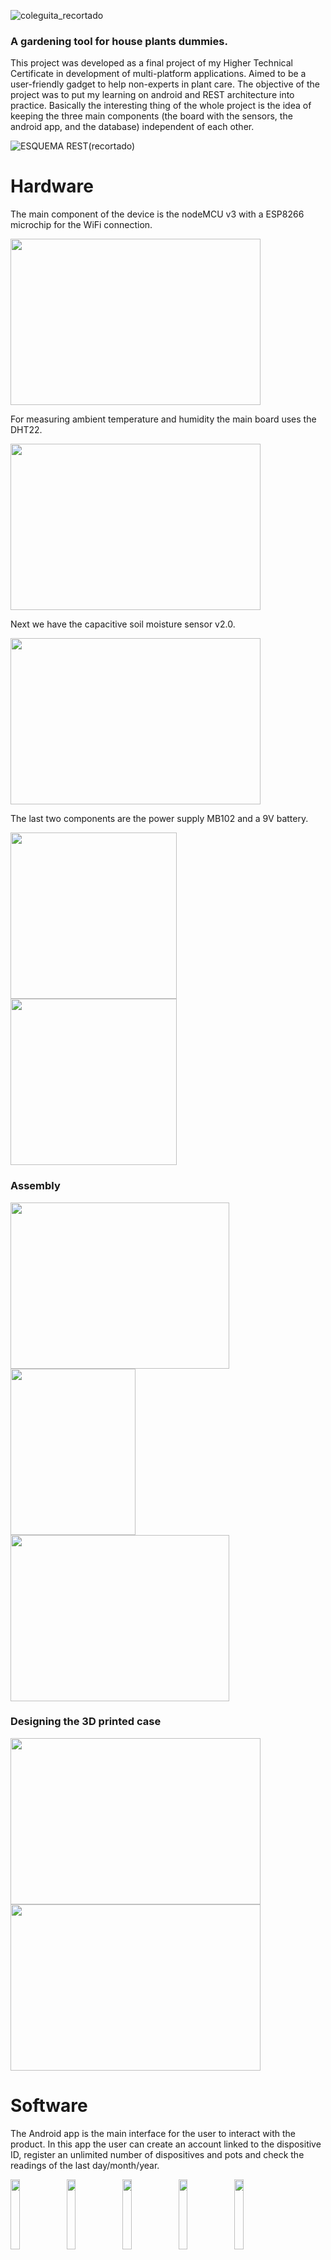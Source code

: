 ![coleguita_recortado](https://user-images.githubusercontent.com/104777178/205708178-5c402931-34a3-4a97-b327-707c1ae15942.png)
### A gardening tool for house plants dummies.

This project was developed as a final project of my Higher Technical Certificate in development of multi-platform applications. Aimed to be a user-friendly gadget
to help non-experts in plant care. The objective of the project was to put my learning on android and REST architecture into practice. 
Basically the interesting thing of the whole project is the idea of keeping the three main components (the board with the sensors, the android app, and the database)
independent of each other.


![ESQUEMA REST(recortado)](https://user-images.githubusercontent.com/104777178/207394025-697be728-7096-4b8c-ac35-af793dfc306b.png)

# Hardware

The main component of the device is the nodeMCU v3 with a ESP8266 microchip for the WiFi connection.

  <img src= "https://user-images.githubusercontent.com/104777178/207998554-18305bbb-8835-46b4-b9ea-303be09b1ffb.JPG" width="400" height="266"/>


For measuring ambient temperature and humidity the main board uses the DHT22.

  <img src= "https://user-images.githubusercontent.com/104777178/207998750-85e7f0fb-6437-4b71-bdee-c3f81b015b29.jpg" width="400" height="266"/>
  
Next we have the capacitive soil moisture sensor v2.0.

  <img src= "https://user-images.githubusercontent.com/104777178/208001027-72459345-d642-427f-8ac9-5c4ef9058ec6.jpg" width="400" height="266"/>
  
The last two components are the power supply MB102 and a 9V battery.
<p float="left">
  <img src= "https://user-images.githubusercontent.com/104777178/208714764-59333f8c-eef6-4fd3-aeb2-b2c1a38f31ac.jpg" width="266" height="266"/>

  <img src= "https://user-images.githubusercontent.com/104777178/208714776-e844bb18-03d6-424c-ae03-2a6dcc2ca395.jpg" width="266" height="266"/>
</p>

### Assembly

<p float="left">
  <img src= "https://user-images.githubusercontent.com/104777178/208717640-a30d68a9-dcab-4151-80fc-2774b6e6dcb6.jpg" width="350" height="266"/>
  <img src= "https://user-images.githubusercontent.com/104777178/208718389-c43a5b04-babb-46b4-9d91-9393185f5c24.jpg" width="200" height="266"/>
  <img src= "https://user-images.githubusercontent.com/104777178/222774524-22aedb1e-9b87-4ee5-83d5-d2148df9f40b.PNG" width="350" height="266"/>
</p>


### Designing the 3D printed case
<p float="left">
  <img src= "https://user-images.githubusercontent.com/104777178/208721249-14a988fd-644b-4418-8a61-5a4c0e813bc2.png" width="400" height="266"/>
  <img src= "https://user-images.githubusercontent.com/104777178/208721400-6e50a7ea-4bfa-4be2-8823-0dc2e1821c02.jpg" width="400" height="266"/>
</p>

# Software

The Android app is the main interface for the user to interact with the product. In this app the user can create an account linked to the dispositive ID, register an unlimited number of dispositives and pots and check the readings of the last day/month/year.
<p align="left">
  <img width="17%" height="17%" src="https://user-images.githubusercontent.com/104777178/226712724-d2c94e77-f9e8-4ed0-abb8-1fab45351547.jpg">
  <img width="17%" height="17%" src="https://user-images.githubusercontent.com/104777178/226717008-14ace3a8-19bd-47ca-be13-ca70be8842d5.jpg">
  <img width="17%" height="17%" src="https://user-images.githubusercontent.com/104777178/226717566-64ba6986-4d5f-4ef3-8ad4-84aa86fe930e.jpg">
  <img width="17%" height="17%" src="https://user-images.githubusercontent.com/104777178/226712724-d2c94e77-f9e8-4ed0-abb8-1fab45351547.jpg">
  <img width="17%" height="17%" src="https://user-images.githubusercontent.com/104777178/226717008-14ace3a8-19bd-47ca-be13-ca70be8842d5.jpg">
</p>
Simple login screen. For trial purposes you can use prueba as user and password.
